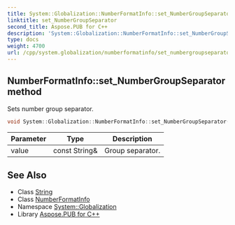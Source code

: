 ```yaml
---
title: System::Globalization::NumberFormatInfo::set_NumberGroupSeparator method
linktitle: set_NumberGroupSeparator
second_title: Aspose.PUB for C++
description: 'System::Globalization::NumberFormatInfo::set_NumberGroupSeparator method. Sets number group separator in C++.'
type: docs
weight: 4700
url: /cpp/system.globalization/numberformatinfo/set_numbergroupseparator/
---
```

## NumberFormatInfo::set_NumberGroupSeparator method


Sets number group separator.

```cpp
void System::Globalization::NumberFormatInfo::set_NumberGroupSeparator(const String &value)
```


| Parameter | Type | Description |
| --- | --- | --- |
| value | const String\& | Group separator. |

## See Also

* Class [String](../../../system/string/)
* Class [NumberFormatInfo](../)
* Namespace [System::Globalization](../../)
* Library [Aspose.PUB for C++](../../../)
